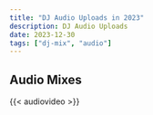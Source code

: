 ```yaml
---
title: "DJ Audio Uploads in 2023"
description: DJ Audio Uploads
date: 2023-12-30
tags: ["dj-mix", "audio"]
---
```


## Audio Mixes

{{< audiovideo >}}

<media-player title="VGR EDM Mix" alt="alt text" src="https://objectstorage.us-chicago-1.oraclecloud.com/n/ax4yjxzg7o5n/b/bdmusic/o/House-VGR-EDM-11-02-2023.mp3">
  <media-provider></media-provider>
  <media-audio-layout></media-audio-layout>
</media-player>

<br><br>

<media-player title="Trance Melodic EDM Mix" alt="alt text" src="https://objectstorage.us-chicago-1.oraclecloud.com/n/ax4yjxzg7o5n/b/bdmusic/o/Trance-Melodic-EDM-04-07-2023.mp3">
  <media-provider></media-provider>
  <media-audio-layout></media-audio-layout>
</media-player>

<br><br>

<media-player title="House VGR Mix" alt="alt text" src="https://objectstorage.us-chicago-1.oraclecloud.com/n/ax4yjxzg7o5n/b/bdmusic/o/House-VGR-EDM-11-02-2023.mp3">
  <media-provider></media-provider>
  <media-audio-layout></media-audio-layout>
</media-player>

<br><br>

<media-player title="Holloween House Stream Mix" alt="alt text" src="https://objectstorage.us-chicago-1.oraclecloud.com/n/ax4yjxzg7o5n/b/bdmusic/o/Halloween%20House%20Stream%2010-28-2023.mp3">
  <media-provider></media-provider>
  <media-audio-layout></media-audio-layout>
</media-player>
